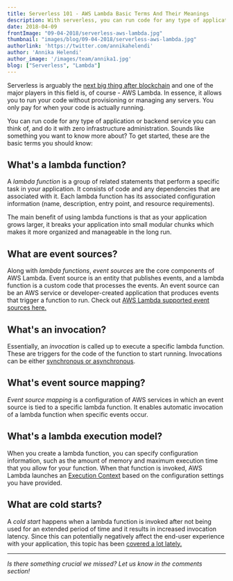 ```yaml
---
title: Serverless 101 - AWS Lambda Basic Terms And Their Meanings
description: With serverless, you can run code for any type of application or backend service you can think of, and do it with zero infrastructure administration. Sounds like something you want to know more about?
date: 2018-04-09
frontImage: "09-04-2018/serverless-aws-lambda.jpg"
thumbnail: "images/blog/09-04-2018/serverless-aws-lambda.jpg"
authorlink: 'https://twitter.com/annikahelendi'
author: 'Annika Helendi'
author_image: '/images/team/annika1.jpg'
blog: ["Serverless", "Lambda"]
---
```


Serverless is arguably the [next big thing after blockchain](https://dashbird.io/blog/why-serverless-is-the-next-big-thing-after-blockchain/)  and one of the major players in this field is, of course - AWS Lambda. In essence, it allows you to run your code without provisioning or managing any servers. You only pay for when your code is actually running.


You can run code for any type of application or backend service you can think of, and do it with zero infrastructure administration. Sounds like something you want to know more about? To get started, these are the basic terms you should know:


## What's a lambda function?


A *lambda function* is a group of related statements that perform a specific task in your application. It consists of code and any dependencies that are associated with it. Each lambda function has its associated configuration information (name, description, entry point, and resource requirements).


The main benefit of using lambda functions is that as your application grows larger, it breaks your application into small modular chunks which makes it more organized and manageable in the long run.


## What are event sources?


Along with *lambda functions*, *event sources* are the core components of AWS Lambda. Event source is an entity that publishes events, and a lambda function is a custom code that processes the events. An event source can be an AWS service or developer-created application that produces events that trigger a function to run. Check out [AWS Lambda supported event sources here.](https://docs.aws.amazon.com/lambda/latest/dg/invoking-lambda-function.html#intro-core-components-event-sources)


## What's an invocation?


Essentially, an *invocation* is called up to execute a specific lambda function.  These are triggers for the code of the function to start running. Invocations can be either [synchronous or asynchronous](https://docs.aws.amazon.com/lambda/latest/dg/invocation-options.html).


## What's event source mapping?


*Event source mapping* is a configuration of AWS services in which an event source is tied to a specific lambda function. It enables automatic invocation of a lambda function when specific events occur.  


## What's a lambda execution model?


When you create a lambda function, you can specify configuration information, such as the amount of memory and maximum execution time that you allow for your function. When that function is invoked, AWS Lambda launches an [Execution Context](https://docs.aws.amazon.com/lambda/latest/dg/running-lambda-code.html) based on the configuration settings you have provided.


## What are cold starts?


A *cold start* happens when a lambda function is invoked after not being used for an extended period of time and it results in increased invocation latency. Since this can potentially negatively affect the end-user experience with your application, this topic has been [covered a lot lately.](https://hackernoon.com/im-afraid-you-re-thinking-about-aws-lambda-cold-starts-all-wrong-7d907f278a4f)


---
*Is there something crucial we missed? Let us know in the comments section!*
